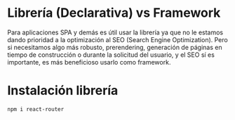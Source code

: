 # Librería (Declarativa) vs Framework

Para aplicaciones SPA y demás es útil usar la librería ya que no le estamos dando prioridad a la optimización al SEO (Search Engine Optimization). Pero si necesitamos algo más robusto, prerendering, generación de páginas en tiempo de construcción o durante la solicitud del usuario, y el SEO sí es importante, es más beneficioso usarlo como framework.


# Instalación librería

```bash
npm i react-router
```
